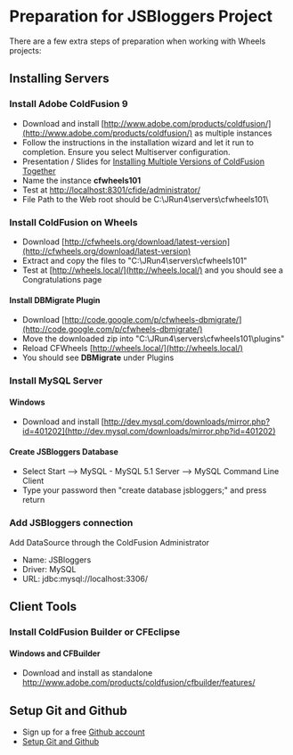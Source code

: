 # Preparation for JSBloggers Project

There are a few extra steps of preparation when working with Wheels projects:

## Installing Servers

### Install Adobe ColdFusion 9

* Download and install [http://www.adobe.com/products/coldfusion/](http://www.adobe.com/products/coldfusion/) as multiple instances
* Follow the instructions in the installation wizard and let it run to completion. Ensure you select Multiserver configuration.
* Presentation / Slides for [Installing Multiple Versions of ColdFusion Together](http://www.cfgothchic.com/blog/post.cfm/my-cfmeetup-presentation-installing-multiple-versions-of-coldfusion)
* Name the instance **cfwheels101**
* Test at [http://localhost:8301/cfide/administrator/](http://localhost:8301/cfide/administrator/)
* File Path to the Web root should be C:\\JRun4\\servers\\cfwheels101\\

### Install ColdFusion on Wheels

* Download [http://cfwheels.org/download/latest-version](http://cfwheels.org/download/latest-version)
* Extract and copy the files to "C:\\JRun4\\servers\\cfwheels101"
* Test at [http://wheels.local/](http://wheels.local/) and you should see a Congratulations page

#### Install DBMigrate Plugin

* Download [http://code.google.com/p/cfwheels-dbmigrate/](http://code.google.com/p/cfwheels-dbmigrate/)
* Move the downloaded zip into "C:\\JRun4\\servers\\cfwheels101\\plugins"
* Reload CFWheels [http://wheels.local/](http://wheels.local/)
* You should see **DBMigrate** under Plugins

### Install MySQL Server

#### Windows

* Download and install [http://dev.mysql.com/downloads/mirror.php?id=401202](http://dev.mysql.com/downloads/mirror.php?id=401202)

#### Create JSBloggers Database

* Select Start --> MySQL - MySQL 5.1 Server --> MySQL Command Line Client
* Type your password then "create database jsbloggers;" and press return

### Add JSBloggers connection

Add DataSource through the ColdFusion Administrator

* Name: JSBloggers
* Driver: MySQL
* URL: jdbc:mysql://localhost:3306/

## Client Tools

### Install ColdFusion Builder or CFEclipse

#### Windows and CFBuilder

* Download and install as standalone http://www.adobe.com/products/coldfusion/cfbuilder/features/

## Setup Git and Github

* Sign up for a free [Github account](https://github.com/signup/free)
* [Setup Git and Github](http://help.github.com/win-set-up-git/)